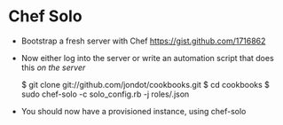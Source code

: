# Chef Solo

* Bootstrap a fresh server with Chef https://gist.github.com/1716862
* Now either log into the server or write an automation script that does this *on the server*

	$ git clone git://github.com/jondot/cookbooks.git
	$ cd cookbooks
	$ sudo chef-solo -c solo_config.rb -j roles/<your server role>.json

* You should now have a provisioned instance, using chef-solo
